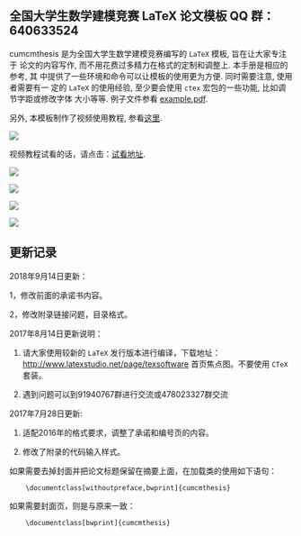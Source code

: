 
## 全国大学生数学建模竞赛 LaTeX 论文模板  QQ 群：640633524

cumcmthesis 是为全国大学生数学建模竞赛编写的 `LaTeX` 模板, 旨在让大家专注于
论文的内容写作, 而不用花费过多精力在格式的定制和调整上. 本手册是相应的参考, 其
中提供了一些环境和命令可以让模板的使用更为方便. 同时需要注意, 使用者需要有一
定的 `LaTeX` 的使用经验, 至少要会使用 `ctex` 宏包的一些功能, 比如调节字距或修改字体
大小等等. 例子文件参看 [example.pdf](https://github.com/latexstudio/CUMCMThesis/blob/master/example.pdf).

另外, 本模板制作了视频使用教程, 参看[这里](https://item.taobao.com/item.htm?spm=a1z10.1-c.w4004-3473795048.2.ZlPoPL&id=43823508044). 


![](https://github.com/latexstudio/CUMCMThesis/blob/master/figs/gongzhonghao2.png)


视频教程试看的话，请点击：[试看地址](http://v.xue.taobao.com/learn.htm?spm=2013.1.0.0.kx3j3X&courseId=26740).

![](https://github.com/latexstudio/CUMCMThesis/blob/master/example-1.png)

![](https://github.com/latexstudio/CUMCMThesis/blob/master/example-2.png)

![](https://github.com/latexstudio/CUMCMThesis/blob/master/example-3.png)

![](https://github.com/latexstudio/CUMCMThesis/blob/master/example-4.png)

## 更新记录
2018年9月14日更新：

1，修改前面的承诺书内容。

2，修改附录链接问题，目录格式。

2017年8月14日更新说明：

1. 请大家使用较新的 `LaTeX` 发行版本进行编译，下载地址：http://www.latexstudio.net/page/texsoftware 首页焦点图。不要使用 `CTeX` 套装。

2. 遇到问题可以到91940767群进行交流或478023327群交流

2017年7月28日更新:

1. 适配2016年的格式要求，调整了承诺和编号页的内容。

2. 修改了附录的代码输入样式。


如果需要去掉封面并把论文标题保留在摘要上面，在加载类的使用如下语句：
```
    \documentclass[withoutpreface,bwprint]{cumcmthesis}
```
如果需要封面页，则是与原来一致：
```
    \documentclass[bwprint]{cumcmthesis}
```